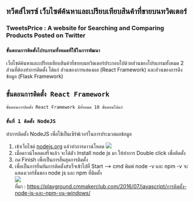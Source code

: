 ## ทวีตส์ไพรซ์ เว็บไซต์ค้นหาและเปรียบเทียบสินค้าที่ขายบนทวิตเตอร์
### TweetsPrice : A website for Searching and Comparing Products Posted on Twitter
### `ขั้นตอนการติดตั้งโปรแกรมทั้งหมดที่ใช้ในการพัฒนา`

เว็บไซต์ค้นหาและเปรียบเทียบสินค้าที่ขายบนทวิตเตอร์ประกอบไปด้วยส่วนของโปรแกรมทั้งหมด 2 ส่วนที่ต้องทำการติดตั้ง ได้แก่ ส่วนของการแสดงผล (React Framework) และส่วนของการดึงข้อมูล (Flask Framework)

## `ขั้นตอนการติดตั้ง React Framework`

    ขั้นตอนการติดตั้ง React Framework มีทั้งหมด 10 ขั้นตอนได้แก่
### `ขั้นที่ 1 ติดตั้ง NodeJS`

ทำการติดตั้ง NodeJS เพื่อใช้เป็นเซิร์ฟเวอร์ในการประมวลผลข้อมูล
1) เข้าเว็บไซด์ [nodejs.org](https://nodejs.org/en/) แล้วทำการดาวน์โหลด
![](https://i2.wp.com/farm8.staticflickr.com/7375/27917766142_0f7f6a5b02_z.jpg?resize=640%2C346&ssl=1)<br>
2) เมื่อดาวน์โหลดเสร็จแล้ว จะได้ตัว Install node js มา ให้ทำการ Double click เพื่อติดตั้ง<br>
3) กด Finish เพื่อเป็นการสิ้นสุดการติดตั้ง<br>
4) เพื่อเป็นการยืนยันการติดตั้งสำเร็จเข้าไปที่ Start –> cmd พิมพ์ node -v และ npm -v จะแสดงเวอร์ชั่นของ node js และ npm ที่ติดตั้ง<br>
![](https://i0.wp.com/farm8.staticflickr.com/7377/27406167804_91c8ab07c6_z.jpg?resize=640%2C339&ssl=1)<br>
ที่มา : https://playground.cmmakerclub.com/2016/07/javascript/การติดตั้ง-node-js-และ-npm-บน-windows/<br>